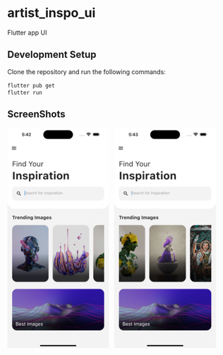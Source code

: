# artist_inspo_ui

Flutter app UI

## Development Setup
Clone the repository and run the following commands:
```
flutter pub get
flutter run
```

## ScreenShots

<img src="assets/screenshots/1.png" height="500em" /> &nbsp; <img src="assets/screenshots/2.png" height="500em" />
